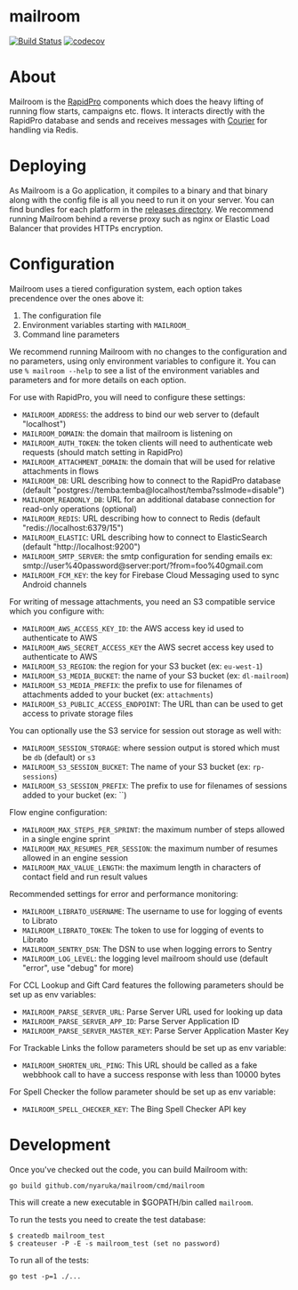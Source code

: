 # mailroom

[![Build Status](https://github.com/nyaruka/mailroom/workflows/CI/badge.svg)](https://github.com/nyaruka/mailroom/actions?query=workflow%3ACI)
[![codecov](https://codecov.io/gh/nyaruka/mailroom/branch/main/graph/badge.svg)](https://codecov.io/gh/nyaruka/mailroom)

# About

Mailroom is the [RapidPro](https://github.com/rapidpro/rapidpro) components which does the heavy lifting of running flow starts, campaigns etc.
flows. It interacts directly with the RapidPro database and sends and receives messages with [Courier](https://github.com/nyaruka/courier) for handling via Redis.

# Deploying

As Mailroom is a Go application, it compiles to a binary and that binary along with the config file is all
you need to run it on your server. You can find bundles for each platform in the
[releases directory](https://github.com/nyaruka/mailroom/releases). We recommend running Mailroom
behind a reverse proxy such as nginx or Elastic Load Balancer that provides HTTPs encryption.

# Configuration

Mailroom uses a tiered configuration system, each option takes precendence over the ones above it:

1.  The configuration file
2.  Environment variables starting with `MAILROOM_`
3.  Command line parameters

We recommend running Mailroom with no changes to the configuration and no parameters, using only
environment variables to configure it. You can use `% mailroom --help` to see a list of the
environment variables and parameters and for more details on each option.

For use with RapidPro, you will need to configure these settings:

- `MAILROOM_ADDRESS`: the address to bind our web server to (default "localhost")
- `MAILROOM_DOMAIN`: the domain that mailroom is listening on
- `MAILROOM_AUTH_TOKEN`: the token clients will need to authenticate web requests (should match setting in RapidPro)
- `MAILROOM_ATTACHMENT_DOMAIN`: the domain that will be used for relative attachments in flows
- `MAILROOM_DB`: URL describing how to connect to the RapidPro database (default "postgres://temba:temba@localhost/temba?sslmode=disable")
- `MAILROOM_READONLY_DB`: URL for an additional database connection for read-only operations (optional)
- `MAILROOM_REDIS`: URL describing how to connect to Redis (default "redis://localhost:6379/15")
- `MAILROOM_ELASTIC`: URL describing how to connect to ElasticSearch (default "http://localhost:9200")
- `MAILROOM_SMTP_SERVER`: the smtp configuration for sending emails ex: smtp://user%40password@server:port/?from=foo%40gmail.com
- `MAILROOM_FCM_KEY`: the key for Firebase Cloud Messaging used to sync Android channels

For writing of message attachments, you need an S3 compatible service which you configure with:

- `MAILROOM_AWS_ACCESS_KEY_ID`: the AWS access key id used to authenticate to AWS
- `MAILROOM_AWS_SECRET_ACCESS_KEY` the AWS secret access key used to authenticate to AWS
- `MAILROOM_S3_REGION`: the region for your S3 bucket (ex: `eu-west-1`)
- `MAILROOM_S3_MEDIA_BUCKET`: the name of your S3 bucket (ex: `dl-mailroom`)
- `MAILROOM_S3_MEDIA_PREFIX`: the prefix to use for filenames of attachments added to your bucket (ex: `attachments`)
- `MAILROOM_S3_PUBLIC_ACCESS_ENDPOINT`: The URL than can be used to get access to private storage files


You can optionally use the S3 service for session out storage as well with:

- `MAILROOM_SESSION_STORAGE`: where session output is stored which must be `db` (default) or `s3`
- `MAILROOM_S3_SESSION_BUCKET`: The name of your S3 bucket (ex: `rp-sessions`)
- `MAILROOM_S3_SESSION_PREFIX`: The prefix to use for filenames of sessions added to your bucket (ex: ``)

Flow engine configuration:

- `MAILROOM_MAX_STEPS_PER_SPRINT`: the maximum number of steps allowed in a single engine sprint
- `MAILROOM_MAX_RESUMES_PER_SESSION`: the maximum number of resumes allowed in an engine session
- `MAILROOM_MAX_VALUE_LENGTH`: the maximum length in characters of contact field and run result values

Recommended settings for error and performance monitoring:

- `MAILROOM_LIBRATO_USERNAME`: The username to use for logging of events to Librato
- `MAILROOM_LIBRATO_TOKEN`: The token to use for logging of events to Librato
- `MAILROOM_SENTRY_DSN`: The DSN to use when logging errors to Sentry
- `MAILROOM_LOG_LEVEL`: the logging level mailroom should use (default "error", use "debug" for more)
 
For CCL Lookup and Gift Card features the following parameters should be set up as env variables:
- `MAILROOM_PARSE_SERVER_URL`: Parse Server URL used for looking up data
- `MAILROOM_PARSE_SERVER_APP_ID`: Parse Server Application ID
- `MAILROOM_PARSE_SERVER_MASTER_KEY`: Parse Server Application Master Key
 
For Trackable Links the follow parameters should be set up as env variable:
- `MAILROOM_SHORTEN_URL_PING`: This URL should be called as a fake webbhook call to have a success response with less than 10000 bytes
 
For Spell Checker the follow parameter should be set up as env variable:
- `MAILROOM_SPELL_CHECKER_KEY`: The Bing Spell Checker API key

# Development

Once you've checked out the code, you can build Mailroom with:

```
go build github.com/nyaruka/mailroom/cmd/mailroom
```

This will create a new executable in $GOPATH/bin called `mailroom`.

To run the tests you need to create the test database:

```
$ createdb mailroom_test
$ createuser -P -E -s mailroom_test (set no password)
```

To run all of the tests:

```
go test -p=1 ./...
```
